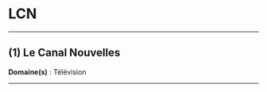 # LCN

--------------------

## (1) Le Canal Nouvelles

**Domaine(s)** : Télévision

--------------------